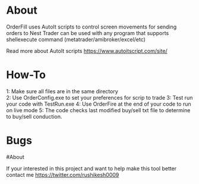 # About
OrderFill uses AutoIt scripts to control screen movements for sending orders to Nest Trader
can be used with any program that supports shellexecute  command (metatrader/amibroker/excel/etc)


Read more about AutoIt scripts
https://www.autoitscript.com/site/ 

# How-To

1: Make sure all files are in the same directory  
2: Use OrderConfig.exe to set your preferences for scrip to trade
3: Test run your code with TestRun.exe
4: Use OrderFire at the end of your code to run on live mode
5: The code checks last modified buy/sell txt file to determine to buy/sell conduction.

# Bugs



#About

If your interested in this project and want to help make this tool better contact me
https://twitter.com/rushikesh0009
